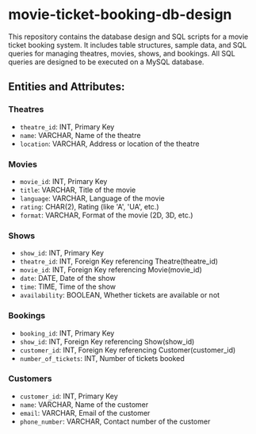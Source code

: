 # movie-ticket-booking-db-design
This repository contains the database design and SQL scripts for a movie ticket booking system. It includes table structures, sample data, and SQL queries for managing theatres, movies, shows, and bookings. All SQL queries are designed to be executed on a MySQL database.

## Entities and Attributes:

### Theatres
- `theatre_id`: INT, Primary Key
- `name`: VARCHAR, Name of the theatre
- `location`: VARCHAR, Address or location of the theatre

### Movies
- `movie_id`: INT, Primary Key
- `title`: VARCHAR, Title of the movie
- `language`: VARCHAR, Language of the movie
- `rating`: CHAR(2), Rating (like 'A', 'UA', etc.)
- `format`: VARCHAR, Format of the movie (2D, 3D, etc.)

### Shows
- `show_id`: INT, Primary Key
- `theatre_id`: INT, Foreign Key referencing Theatre(theatre_id)
- `movie_id`: INT, Foreign Key referencing Movie(movie_id)
- `date`: DATE, Date of the show
- `time`: TIME, Time of the show
- `availability`: BOOLEAN, Whether tickets are available or not

### Bookings
- `booking_id`: INT, Primary Key
- `show_id`: INT, Foreign Key referencing Show(show_id)
- `customer_id`: INT, Foreign Key referencing Customer(customer_id)
- `number_of_tickets`: INT, Number of tickets booked

### Customers
- `customer_id`: INT, Primary Key
- `name`: VARCHAR, Name of the customer
- `email`: VARCHAR, Email of the customer
- `phone_number`: VARCHAR, Contact number of the customer

